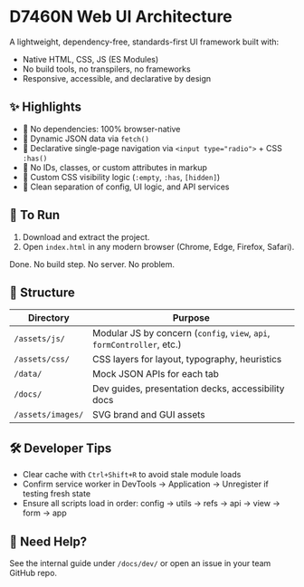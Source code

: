 # D7460N Web UI Architecture

A lightweight, dependency-free, standards-first UI framework built with:
- Native HTML, CSS, JS (ES Modules)
- No build tools, no transpilers, no frameworks
- Responsive, accessible, and declarative by design

## ✨ Highlights

- 🔹 No dependencies: 100% browser-native
- 🔹 Dynamic JSON data via `fetch()`
- 🔹 Declarative single-page navigation via `<input type="radio">` + CSS `:has()`
- 🔹 No IDs, classes, or custom attributes in markup
- 🔹 Custom CSS visibility logic (`:empty`, `:has`, `[hidden]`)
- 🔹 Clean separation of config, UI logic, and API services

## 🚀 To Run

1. Download and extract the project.
2. Open `index.html` in any modern browser (Chrome, Edge, Firefox, Safari).

Done. No build step. No server. No problem.

## 📂 Structure

| Directory | Purpose |
|----------|---------|
| `/assets/js/` | Modular JS by concern (`config`, `view`, `api`, `formController`, etc.) |
| `/assets/css/` | CSS layers for layout, typography, heuristics |
| `/data/` | Mock JSON APIs for each tab |
| `/docs/` | Dev guides, presentation decks, accessibility docs |
| `/assets/images/` | SVG brand and GUI assets |

## 🛠️ Developer Tips

- Clear cache with `Ctrl+Shift+R` to avoid stale module loads
- Confirm service worker in DevTools → Application → Unregister if testing fresh state
- Ensure all scripts load in order: config → utils → refs → api → view → form → app

## 🙋 Need Help?

See the internal guide under `/docs/dev/` or open an issue in your team GitHub repo.
